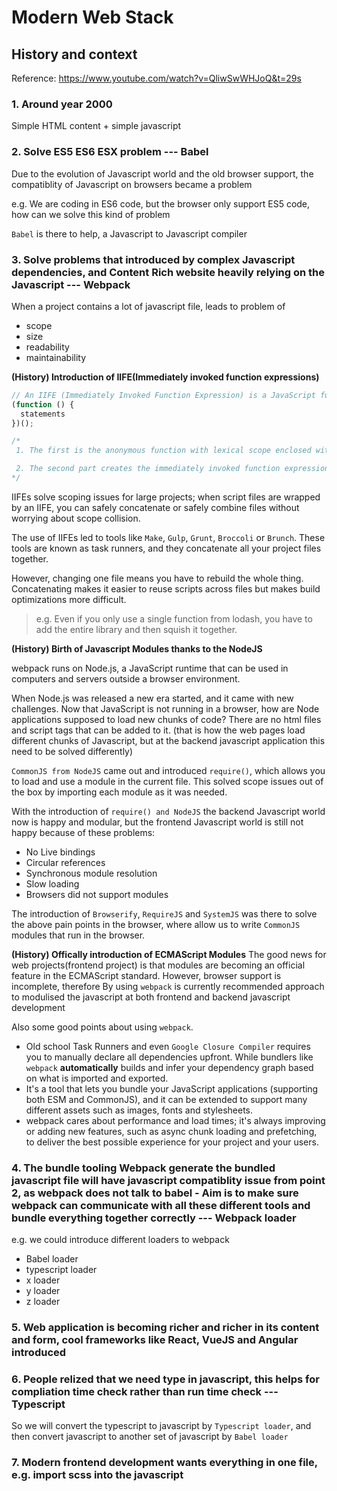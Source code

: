 # Modern Web Stack

## History and context
Reference: https://www.youtube.com/watch?v=QliwSwWHJoQ&t=29s
### 1. **Around year 2000**
Simple HTML content + simple javascript

### 2. **Solve ES5 ES6 ESX problem --- Babel**
Due to the evolution of Javascript world and the old browser support, the compatiblity of Javascript on browsers became a problem

e.g. We are coding in ES6 code, but the browser only support ES5 code, how can we solve this kind of problem

`Babel` is there to help, a Javascript to Javascript compiler

### 3. **Solve problems that introduced by complex Javascript dependencies, and Content Rich website heavily relying on the Javascript --- Webpack**
When a project contains a lot of javascript file, leads to problem of
* scope
* size
* readability
* maintainability

**(History) Introduction of IIFE(Immediately invoked function expressions)**
```javascript
// An IIFE (Immediately Invoked Function Expression) is a JavaScript function that runs as soon as it is defined. The name IIFE is promoted by Ben Alman in his blog.
(function () {
  statements
})();

/*
 1. The first is the anonymous function with lexical scope enclosed within the Grouping Operator (). This prevents accessing variables within the IIFE idiom as well as polluting the global scope.

 2. The second part creates the immediately invoked function expression () through which the JavaScript engine will directly interpret the function.
*/
```

IIFEs solve scoping issues for large projects; when script files are wrapped by an IIFE, you can safely concatenate or safely combine files without worrying about scope collision.

The use of IIFEs led to tools like `Make`, `Gulp`, `Grunt`, `Broccoli` or `Brunch`. These tools are known as task runners, and they concatenate all your project files together.

However, changing one file means you have to rebuild the whole thing. Concatenating makes it easier to reuse scripts across files but makes build optimizations more difficult. 

> e.g. Even if you only use a single function from lodash, you have to add the entire library and then squish it together. 


**(History) Birth of Javascript Modules thanks to the NodeJS**

webpack runs on Node.js, a JavaScript runtime that can be used in computers and servers outside a browser environment.

When Node.js was released a new era started, and it came with new challenges. Now that JavaScript is not running in a browser, how are Node applications supposed to load new chunks of code? There are no html files and script tags that can be added to it. (that is how the web pages load different chunks of Javascript, but at the backend javascript application this need to be solved differently)

`CommonJS from NodeJS` came out and introduced `require()`, which allows you to load and use a module in the current file. This solved scope issues out of the box by importing each module as it was needed.


With the introduction of `require() and NodeJS` the backend Javascript world now is happy and modular, but the frontend Javascript world is still not happy because of these problems:
* No Live bindings
* Circular references
* Synchronous module resolution
* Slow loading
* Browsers did not support modules

The introduction of `Browserify`, `RequireJS` and `SystemJS` was there to solve the above pain points in the browser, where allow us to write `CommonJS` modules that run in the browser.

**(History) Offically introduction of ECMAScript Modules**
The good news for web projects(frontend project) is that modules are becoming an official feature in the ECMAScript standard. However, browser support is incomplete, therefore By using `webpack` is currently recommended approach to modulised the javascript at both frontend and backend javascript development

Also some good points about using `webpack`.
* Old school Task Runners and even `Google Closure Compiler` requires you to manually declare all dependencies upfront. While bundlers like `webpack` **automatically** builds and infer your dependency graph based on what is imported and exported. 
* It's a tool that lets you bundle your JavaScript applications (supporting both ESM and CommonJS), and it can be extended to support many different assets such as images, fonts and stylesheets.
* webpack cares about performance and load times; it's always improving or adding new features, such as async chunk loading and prefetching, to deliver the best possible experience for your project and your users.

### **4. The bundle tooling Webpack generate the bundled javascript file will have javascript compatiblity issue from point 2, as webpack does not talk to babel - Aim is to make sure webpack can communicate with all these different tools and bundle everything together correctly --- Webpack loader**
e.g. we could introduce different loaders to webpack
* Babel loader
* typescript loader
* x loader
* y loader
* z loader

### **5. Web application is becoming richer and richer in its content and form, cool frameworks like React, VueJS and Angular introduced**

### **6. People relized that we need type in javascript, this helps for compliation time check rather than run time check --- Typescript**
So we will convert the typescript to javascript by `Typescript loader`, and then convert javascript to another set of javascript by `Babel loader`

### **7. Modern frontend development wants everything in one file, e.g. import scss into the javascript**

